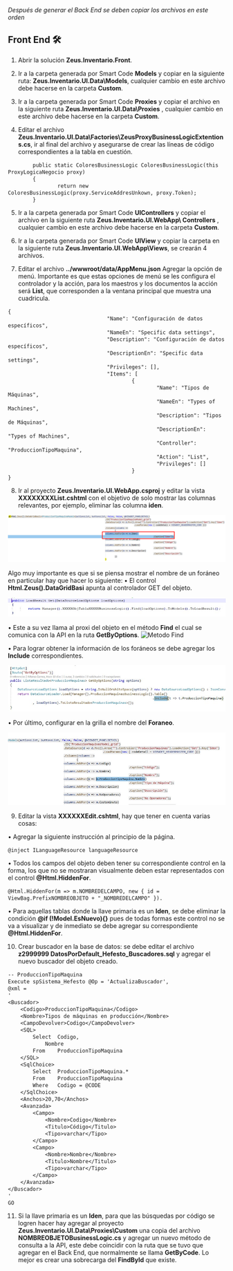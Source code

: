 _Después de generar el Back End se deben copiar los archivos en este orden_

## Front End 🛠️

1.	Abrir la solución **Zeus.Inventario.Front**.

2.	Ir a la carpeta generada por Smart Code **Models** y copiar en la siguiente ruta: **Zeus.Inventario.UI.Data\Models**, cualquier cambio en este archivo debe hacerse en la carpeta **Custom**.

3.	Ir a la carpeta generada por Smart Code **Proxies** y copiar el archivo en la siguiente ruta **Zeus.Inventario.UI.Data\Proxies** , cualquier cambio en este archivo debe hacerse en la carpeta **Custom**.

4.	Editar el archivo **Zeus.Inventario.UI.Data\Factories\ZeusProxyBusinessLogicExtentions.cs**, ir al final del archivo y asegurarse de crear las líneas de código correspondientes a la tabla en cuestión.
```
        public static ColoresBusinessLogic ColoresBusinessLogic(this ProxyLogicaNegocio proxy)
        {
                return new ColoresBusinessLogic(proxy.ServiceAddresUnkown, proxy.Token);
        }
```        
5.	Ir a la carpeta generada por Smart Code **UIControllers** y copiar el archivo en la siguiente ruta **Zeus.Inventario.UI.WebApp\ Controllers** , cualquier cambio en este archivo debe hacerse en la carpeta **Custom**.

6.	Ir a la carpeta generada por Smart Code **UIView** y copiar la carpeta en la siguiente ruta **Zeus.Inventario.UI.WebApp\Views**, se crearán 4 archivos.

7.	Editar el archivo **../wwwroot/data/AppMenu.json** Agregar la opción de menú.
Importante es que estas opciones de menú se les configura el controlador y la acción, para los maestros y los documentos la acción será **List**, que corresponden a la ventana principal que muestra una cuadricula.
```  
{
                                "Name": "Configuración de datos específicos",
                                "NameEn": "Specific data settings",
                                "Description": "Configuración de datos específicos",
                                "DescriptionEn": "Specific data settings",
                                "Privileges": [],
                                "Items": [
                                        {
                                                "Name": "Tipos de Máquinas",
                                                "NameEn": "Types of Machines",
                                                "Description": "Tipos de Máquinas",
                                                "DescriptionEn": "Types of Machines",
                                                "Controller": "ProduccionTipoMaquina",
                                                "Action": "List",
                                                "Privileges": []
                                        }
}                                        
```  
8.	Ir al proyecto **Zeus.Inventario.UI.WebApp.csproj** y editar la vista **XXXXXXXXList.cshtml** con el objetivo de solo mostrar las columnas relevantes, por ejemplo, eliminar las columna **iden**.
<img src="https://raw.githubusercontent.com/EdilbertoMG/Hefesto/master/Imagenes/EliminarIden.png?token=AHN7IGFKI64P2FHU3QASQN25XA236" alt="Eliminar Iden">

Algo muy importante es que si se piensa mostrar el nombre de un foráneo en particular hay que hacer lo siguiente: 
•	El control **Html.Zeus().DataGridBasi** apunta al controlador GET del objeto.

<img src="https://raw.githubusercontent.com/EdilbertoMG/Hefesto/master/Imagenes/Controlador%20Get%20del%20Objeto.jpg?token=AHN7IGCCNYPA5GHI5XBPSZS5XA3XI" alt="Controlador Get del Objeto">

•	Este a su vez llama al proxi del objeto en el método **Find** el cual se comunica con la API en la ruta **GetByOptions**.
<img src="https://raw.githubusercontent.com/EdilbertoMG/Hefesto/master/Imagenes/M%C3%A9todo%20Find.jpg?token=AHN7IGGCJOH3DIMDPREM2NS5XA37C" alt="Metodo Find">

•	Para lograr obtener la información de los foráneos se debe agregar los **Include** correspondientes.

<img src="https://raw.githubusercontent.com/EdilbertoMG/Hefesto/master/Imagenes/Include.jpg?token=AHN7IGE7TF42N6UHI5KAOC25XA4KQ" alt="Includes">

•	Por último, configurar en la grilla el nombre del **Foraneo**.

<img src="https://raw.githubusercontent.com/EdilbertoMG/Hefesto/master/Imagenes/Foraneo.jpg?token=AHN7IGCEVEVU7R4KD7XOWYK5XA45U" alt="Foraneo">

9.	Editar la vista **XXXXXXEdit.cshtml**, hay que tener en cuenta varias cosas:

•	Agregar la siguiente instrucción al principio de la página.
``` 
@inject ILanguageResource languageResource
``` 
•	Todos los campos del objeto deben tener su correspondiente control en la forma, los que no se mostraran visualmente deben estar representados con el control **@Html.HiddenFor**.
``` 
@Html.HiddenFor(m => m.NOMBREDELCAMPO, new { id = ViewBag.PrefixNOMBREOBJETO + "_NOMBREDELCAMPO" }).
``` 
•	Para aquellas tablas donde la llave primaria es un **Iden**, se debe eliminar la condición 
**@if (!Model.EsNuevo){}** pues de todas formas este control no se va a visualizar y de inmediato se debe agregar su correspondiente **@Html.HiddenFor**.

10.	Crear buscador en la base de datos: se debe editar el archivo **z2999999 DatosPorDefault_Hefesto_Buscadores.sql** y agregar el nuevo buscador del objeto creado.
``` 
-- ProduccionTipoMaquina
Execute spSistema_Hefesto @Op = 'ActualizaBuscador',
@xml = 
'
<Buscador>
	<Codigo>ProduccionTipoMaquina</Codigo>
	<Nombre>Tipos de máquinas en producción</Nombre>
	<CampoDevolver>Codigo</CampoDevolver>
	<SQL>
		Select  Codigo, 
			Nombre 
		From	ProduccionTipoMaquina
	</SQL>
	<SqlChoice>
		Select	ProduccionTipoMaquina.* 
		From	ProduccionTipoMaquina 
		Where	Codigo = @CODE
	</SqlChoice>
	<Anchos>20,70</Anchos>
	<Avanzada>
		<Campo>
			<Nombre>Codigo</Nombre>
			<Titulo>Código</Titulo>
			<Tipo>varchar</Tipo>
		</Campo>
		<Campo>
			<Nombre>Nombre</Nombre>
			<Titulo>Nombre</Titulo>
			<Tipo>varchar</Tipo>
		</Campo>
	</Avanzada>
</Buscador>
'
GO
``` 
11.	Si la llave primaria es un **Iden**, para que las búsquedas por código se logren hacer hay agregar al proyecto **Zeus.Inventario.UI.Data\Proxies\Custom** una copia del archivo **NOMBREOBJETOBusinessLogic.cs** y agregar un nuevo método de consulta a la API, este debe coincidir con la ruta que se tuvo que agregar en el Back End, que normalmente se llama **GetByCode**.
Lo mejor es crear una sobrecarga del **FindById** que existe.
